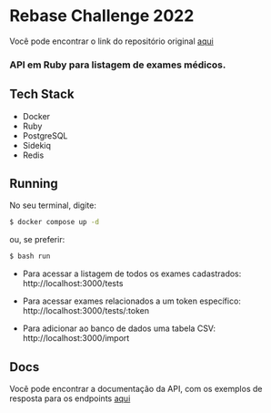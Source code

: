 # Rebase Challenge 2022

Você pode encontrar o link do repositório original [aqui](https://git.campuscode.com.br/core-team/rebase-challenge-2022/-/blob/6b40ad138141f23b70b6ada9ee41fc7a7eb6c84c/run)

### API em Ruby para listagem de exames médicos.

## Tech Stack

- Docker
- Ruby
- PostgreSQL
- Sidekiq
- Redis

## Running

No seu terminal, digite:

```bash
$ docker compose up -d
```

ou, se preferir:

```bash
$ bash run
```

- Para acessar a listagem de todos os exames cadastrados:
  http://localhost:3000/tests

- Para acessar exames relacionados a um token específico:
  http://localhost:3000/tests/:token

- Para adicionar ao banco de dados uma tabela CSV:
  http://localhost:3000/import

## Docs

Você pode encontrar a documentação da API, com os exemplos de resposta para os endpoints [aqui](https://github.com/fmarga/rebase-challenge-2022/blob/main/API.md)
